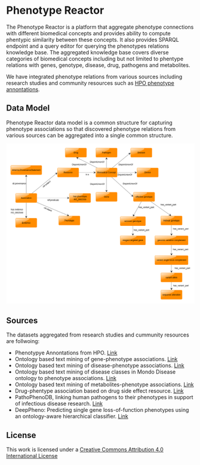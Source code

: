 # Phenotype Reactor

The Phenotype Reactor is a platform that aggregate phenotype connections with different biomedical concepts and provides ability to compute phentypic similarity between these concepts. It also provides SPARQL endpoint and a query editor for querying the phenotypes relations knowledge base. The aggregated knowledge base covers diverse categories of biomedical concepts including but not limited to phentype relations with genes, genotype, disease, drug, pathogens and metabolites.

We have integrated phenotype relations from various sources including research studies and community resources such as [HPO phenotype annontations](https://hpo.jax.org/app/download/annotation).

## Data Model

Phenotype Reactor data model is a common structure for capturing phenotype associations so that discovered phenotype relations from various sources can be aggregated into a single common structure.

![Data Model](doc/data-model.png)

## Sources
The datasets aggregated from research studies and cummunity resources are follwoing:

- Phenotypye Annontations from HPO. [Link](https://pubmed.ncbi.nlm.nih.gov/30476213)
- Ontology based text mining of gene-phenotype associations. [Link](https://pubmed.ncbi.nlm.nih.gov/30809638)
- Ontology based text mining of disease-phenotype associations. [Link](https://pubmed.ncbi.nlm.nih.gov/30809638)
- Ontology based text mining of disease classes in Mondo Disease ontology to phenotype associations. [Link](https://pubmed.ncbi.nlm.nih.gov/30809638)
- Ontology based text mining of metabolites-phenotype associations. [Link](https://pubmed.ncbi.nlm.nih.gov/30809638)
- Drug-phentype association based on drug side effect resource. [Link](https://www.ncbi.nlm.nih.gov/pubmed/20087340)
- PathoPhenoDB, linking human pathogens to their phenotypes in support of infectious disease research. [Link](https://pubmed.ncbi.nlm.nih.gov/31160594)
- DeepPheno: Predicting single gene loss-of-function phenotypes using an ontology-aware hierarchical classifier. [Link](https://www.biorxiv.org/content/10.1101/839332v2)

## License 
This work is licensed under a [Creative Commons Attribution 4.0 International License](http://creativecommons.org/licenses/by/4.0/)
